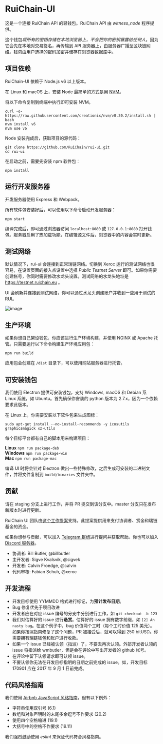 RuiChain-UI
============

这是一个连接 RuiChain API 的轻钱包。RuiChain API 由 *witness_node* 程序提供。

这个钱包*将所有的密钥存储在本地浏览器上*，*不会把你的密钥暴露给任何人*，因为它会先在本地对交易签名，再传输到 API 服务器上，由服务器广播至区块链网络。钱包由用户选择的密码加密并储存在浏览器数据库中。

## 项目依赖

RuiChain-UI 依赖于 Node.js v6 以上版本。

在 Linux 和 macOS 上，安装 Node 最简单的方式是用 [NVM](https://github.com/creationix/nvm)。

将以下命令复制到终端中执行即可安装 NVM。

```
curl -o- https://raw.githubusercontent.com/creationix/nvm/v0.30.2/install.sh | bash
nvm install v6
nvm use v6
```

Node 安装完成后，获取项目的源代码：

```
git clone https://github.com/RuiChain/rui-ui.git
cd rui-ui
```

在启动之前，需要先安装 npm 软件包：

```
npm install
```

## 运行开发服务器

开发服务器使用 Express 和 Webpack。

所有软件包安装好后，可以使用以下命令启动开发服务器：

```
npm start
```

编译完成后，即可通过浏览器访问 `localhost:8080` 或 `127.0.0.1:8080` 打开钱包。服务器启用了热加载功能，在编辑源文件后，浏览器中的内容会实时更新。

## 测试网络

默认情况下，rui-ui 会连接到正常瑞链网络。切换到 Xeroc 运行的测试网络也很容易，在设置页面的接入点设置中选择 *Public Testnet Server* 即可。如果你需要创建帐号，你同时需要修改水龙头设置。测试网络的水龙头地址是 https://testnet.ruichain.eu 。

UI 会刷新并连接到测试网络，你可以通过水龙头创建账户并收到一些用于测试的 RUI。

![image](https://cloud.githubusercontent.com/assets/6890015/22055747/f8e15e68-dd5c-11e6-84cd-692749b578d8.png)

## 生产环境
如果你想自己架设钱包，你应该进行生产环境构建，并使用 NGINX 或 Apache 托管。只需要运行以下命令构建生产环境应用包：

```
npm run build
```


应用包会创建在 `/dist` 目录下，可以使用网站服务器进行托管。

## 可安装钱包
我们使用 Electron 提供可安装钱包，支持 Windows, macOS 和 Debian 系 Linux 系统，如 Ubuntu。首先确保你安装的 python 版本为 2.7.x，因为一个依赖要求此版本。

在 Linux 上，你需要安装以下软件包来生成图标：

`sudo apt-get install --no-install-recommends -y icnsutils graphicsmagick xz-utils`

每个目标平台都有自己的脚本用来构建项目：

__Linux__
`npm run package-deb`  
__Windows__
`npm run package-win`  
__Mac__
`npm run package-mac`

编译 UI 时将会针对 Electron 做出一些特殊修改，之后生成可安装的二进制文件，并将文件复制到 `build/binaries` 文件夹中。

## 贡献

请在 staging 分支上进行工作，并将 PR 提交到该分支中。master 分支只在发布新版本时进行更新。

RuiChain UI 团队由[这个工作提案](http://www.ruichain.foundation/workers/2017-08-bill-butler)支持。此提案提供用来支付协调者、赏金和瑞链基金的资金。

如果你想参与贡献，可以加入 [Telegram 群组](https://t.me/RuiChainDex)进行提问并获取帮助。你也可以加入 [Discord 服务器](https://discord.gg/GsjQfAJ)。

- 协调者: Bill Butler, @billbutler
- 主开发者: Sigve Kvalsvik, @sigvek
- 开发者: Calvin Froedge, @calvin
- 代码审核: Fabian Schuh, @xeroc

## 开发流程

- 开发目标使用 YYMMDD 格式进行标记，为**预计发布日期**。
- Bug 修复优先于项目改进
- 开发者应在对应 issue 编号的分支中分别进行工作，如 `git checkout -b 123`
- 我们对估算好的 issue 进行**悬赏**。估算好的 issue 拥有数字前缀，如 `[2] An nasty bug`。在这个例子中，bug 价值两个工时（每个工时价值 125 美元）。如果你按照指南修复了这个问题，PR 被接受后，就可以得到 250 bitUSD。你需要拥有瑞链钱包和账户进行收款。
- 如果一个 issue 已经被认领（指派）了，不要去再次认领。外部开发者认领的 issue 将指派给 wmbutler，但是会在评论中写出开发者的 github 帐号。
- 在评论中留下认领请求即可认领 issue。
- 不要认领你无法在开发目标指明的日期之前完成的 issue。如，开发目标 170901 应在 2017 年 9 月 1 日前完成。


## 代码风格指南

我们使用 [Airbnb JavaScript 风格指南](https://github.com/airbnb/javascript)，但有以下例外：

- 字符串使用双引号 (6.1)
- 数组和对象声明时的末尾多余逗号不作要求 (20.2)
- 使用四个空格缩进 (19.1)
- 大括号中的空格不作要求 (19.11)

我们强烈鼓励使用 _eslint_ 来保证代码符合风格指南。
